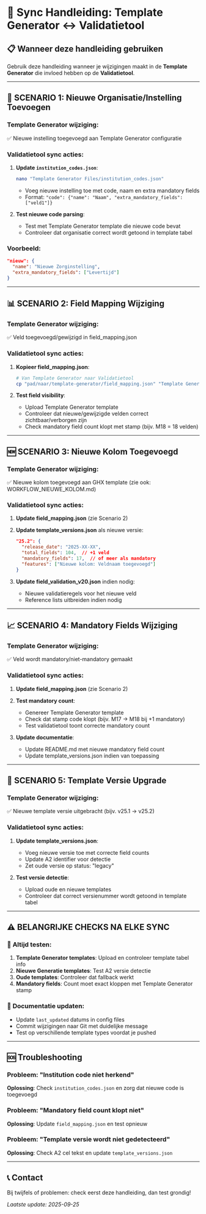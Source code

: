 # 🔄 Sync Handleiding: Template Generator ↔ Validatietool

## 📋 **Wanneer deze handleiding gebruiken**

Gebruik deze handleiding wanneer je wijzigingen maakt in de **Template Generator** die invloed hebben op de **Validatietool**.

---

## 🏥 **SCENARIO 1: Nieuwe Organisatie/Instelling Toevoegen**

### Template Generator wijziging:
✅ Nieuwe instelling toegevoegd aan Template Generator configuratie

### Validatietool sync acties:
1. **Update `institution_codes.json`**:
   ```bash
   nano "Template Generator Files/institution_codes.json"
   ```
   - Voeg nieuwe instelling toe met code, naam en extra mandatory fields
   - Format: `"code": {"name": "Naam", "extra_mandatory_fields": ["veld1"]}`

2. **Test nieuwe code parsing**:
   - Test met Template Generator template die nieuwe code bevat
   - Controleer dat organisatie correct wordt getoond in template tabel

### Voorbeeld:
```json
"nieuw": {
  "name": "Nieuwe Zorginstelling",
  "extra_mandatory_fields": ["Levertijd"]
}
```

---

## 📊 **SCENARIO 2: Field Mapping Wijziging**  

### Template Generator wijziging:
✅ Veld toegevoegd/gewijzigd in field_mapping.json

### Validatietool sync acties:
1. **Kopieer field_mapping.json**:
   ```bash
   # Van Template Generator naar Validatietool
   cp "pad/naar/template-generator/field_mapping.json" "Template Generator Files/field_mapping.json"
   ```

2. **Test field visibility**:
   - Upload Template Generator template
   - Controleer dat nieuwe/gewijzigde velden correct zichtbaar/verborgen zijn
   - Check mandatory field count klopt met stamp (bijv. M18 = 18 velden)

---

## 🆕 **SCENARIO 3: Nieuwe Kolom Toegevoegd**

### Template Generator wijziging:
✅ Nieuwe kolom toegevoegd aan GHX template (zie ook: WORKFLOW_NIEUWE_KOLOM.md)

### Validatietool sync acties:
1. **Update field_mapping.json** (zie Scenario 2)

2. **Update template_versions.json** als nieuwe versie:
   ```json
   "25.2": {
     "release_date": "2025-XX-XX", 
     "total_fields": 104,  // +1 veld
     "mandatory_fields": 17,  // of meer als mandatory
     "features": ["Nieuwe kolom: Veldnaam toegevoegd"]
   }
   ```

3. **Update field_validation_v20.json** indien nodig:
   - Nieuwe validatieregels voor het nieuwe veld
   - Reference lists uitbreiden indien nodig

---

## 📈 **SCENARIO 4: Mandatory Fields Wijziging**

### Template Generator wijziging: 
✅ Veld wordt mandatory/niet-mandatory gemaakt

### Validatietool sync acties:
1. **Update field_mapping.json** (zie Scenario 2)

2. **Test mandatory count**:
   - Genereer Template Generator template
   - Check dat stamp code klopt (bijv. M17 → M18 bij +1 mandatory)
   - Test validatietool toont correcte mandatory count

3. **Update documentatie**:
   - Update README.md met nieuwe mandatory field count
   - Update template_versions.json indien van toepassing

---

## 🔢 **SCENARIO 5: Template Versie Upgrade**

### Template Generator wijziging:
✅ Nieuwe template versie uitgebracht (bijv. v25.1 → v25.2)

### Validatietool sync acties:
1. **Update template_versions.json**:
   - Voeg nieuwe versie toe met correcte field counts
   - Update A2 identifier voor detectie
   - Zet oude versie op status: "legacy"

2. **Test versie detectie**:
   - Upload oude en nieuwe templates
   - Controleer dat correct versienummer wordt getoond in template tabel

---

## ⚠️ **BELANGRIJKE CHECKS NA ELKE SYNC**

### 🧪 **Altijd testen**:
1. **Template Generator templates**: Upload en controleer template tabel info
2. **Nieuwe Generatie templates**: Test A2 versie detectie  
3. **Oude templates**: Controleer dat fallback werkt
4. **Mandatory fields**: Count moet exact kloppen met Template Generator stamp

### 📝 **Documentatie updaten**:
- Update `last_updated` datums in config files
- Commit wijzigingen naar Git met duidelijke message
- Test op verschillende template types voordat je pushed

---

## 🆘 **Troubleshooting**

### Probleem: "Institution code niet herkend"
**Oplossing**: Check `institution_codes.json` en zorg dat nieuwe code is toegevoegd

### Probleem: "Mandatory field count klopt niet" 
**Oplossing**: Update `field_mapping.json` en test opnieuw

### Probleem: "Template versie wordt niet gedetecteerd"
**Oplossing**: Check A2 cel tekst en update `template_versions.json`

---

## 📞 **Contact**

Bij twijfels of problemen: check eerst deze handleiding, dan test grondig!

*Laatste update: 2025-09-25*